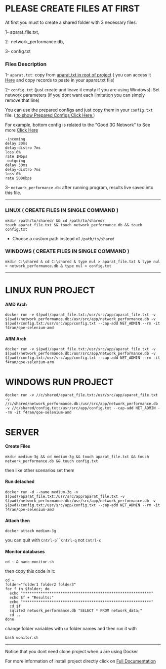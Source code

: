 # PLEASE CREATE FILES AT FIRST 

At first you must to create a shared folder with 3 necessary files:

1- aparat_file.txt, 

2- network_performance.db,

3- config.txt

### Files Description

1- `aparat.txt`: copy from [aparat.txt in root of project](https://github.com/F4RAN/qoe-selenium/blob/main/aparat_file.txt) ( you can access it [Here](https://github.com/F4RAN/qoe-selenium/blob/main/aparat_file.txt) and copy records to paste in your aparat.txt file)

2- `config.txt` (just create and leave it empty if you are using Windows): 
Set network parameters (if you dont want each limitation you can simply remove that line)

You can use the prepared configs and just copy them in your `config.txt` file. ([ to show Prepared Configs Click Here ](https://github.com/F4RAN/qoe-selenium/blob/main/NETWORKS.md))

For example, bottom config is related to the "Good 3G Network" to See more [Click Here](https://github.com/F4RAN/qoe-selenium/blob/main/NETWORKS.md)
```
-incoming
delay 30ms
delay-distro 7ms
loss 0%
rate 1Mbps
-outgoing
delay 30ms
delay-distro 7ms
loss 0%
rate 500Kbps
```

3- `network_performance.db`: after running program, results live saved into this file.

<hr>


### LINUX ( CREATE FILES IN SINGLE COMMAND )
```
mkdir /path/to/shared/ && cd /path/to/shared/
touch aparat_file.txt && touch network_performance.db && touch config.txt
```
* Choose a custom path instead of `/path/to/shared`

### WINDOWS ( CREATE FILES IN SINGLE COMMAND )
```
mkdir C:\shared & cd C:\shared & type nul > aparat_file.txt & type nul > network_performance.db & type nul > config.txt 
```

<hr>

# LINUX RUN PROJECT

#### AMD Arch
```
docker run -v $(pwd)/aparat_file.txt:/usr/src/app/aparat_file.txt -v $(pwd)/network_performance.db:/usr/src/app/network_performance.db -v $(pwd)/config.txt:/usr/src/app/config.txt --cap-add NET_ADMIN --rm -it f4ran/qoe-selenium-amd
```
#### ARM Arch
```
docker run -v $(pwd)/aparat_file.txt:/usr/src/app/aparat_file.txt -v $(pwd)/network_performance.db:/usr/src/app/network_performance.db -v $(pwd)/config.txt:/usr/src/app/config.txt --cap-add NET_ADMIN --rm -it f4ran/qoe-selenium-arm
```

# WINDOWS RUN PROJECT

```
docker run -v //c/shared/aparat_file.txt:/usr/src/app/aparat_file.txt -v //c/shared/network_performance.db:/usr/src/app/network_performance.db -v //c/shared/config.txt:/usr/src/app/config.txt --cap-add NET_ADMIN --rm -it f4ran/qoe-selenium-amd
```


# SERVER 
#### Create Files
```
mkdir medium-3g && cd medium-3g && touch aparat_file.txt && touch network_performance.db && touch config.txt
```
then like other scenarios set them

#### Run detached
```
docker run -d --name medium-3g -v $(pwd)/aparat_file.txt:/usr/src/app/aparat_file.txt -v $(pwd)/network_performance.db:/usr/src/app/network_performance.db -v $(pwd)/config.txt:/usr/src/app/config.txt --cap-add NET_ADMIN --rm -it f4ran/qoe-selenium-amd
```

#### Attach then
```
docker attach medium-3g
```
you can quit with `Cntrl-p``Cntrl-q`  not `Cntrl-c`


#### Monitor databases
```
cd ~ & nano monitor.sh
```
then copy this code in it:
```
cd ~
folder="folder1 folder2 folder3"
for f in $folder; do
  echo "**********************************************************"
  echo $f + "Results:"
  echo "**********************************************************"
  cd $f
  sqlite3 network_performance.db "SELECT * FROM network_data;"
  cd ..
done

```
change folder variables with ur folder names
and then run it with
```
bash monitor.sh
```

<hr>


Notice that you dont need clone project when u are using Docker

For more information of install project directly click on [Full Documentation](https://github.com/F4RAN/qoe-selenium/blob/main/DOCUMENTATION.md)







